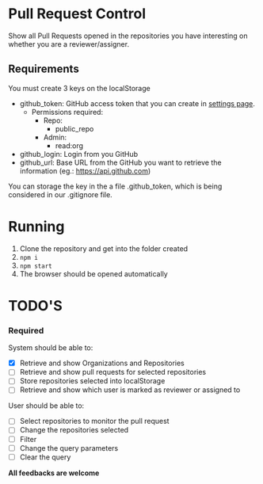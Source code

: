 # Pull Request Control

Show all Pull Requests opened in the repositories you have interesting on whether you are a reviewer/assigner.

## Requirements

You must create 3 keys on the localStorage
- github_token: GitHub access token that you can create in [settings page](https://github.com/settings/tokens). 
  - Permissions required:
    - Repo:
      - public_repo
    - Admin:
      - read:org
- github_login: Login from you GitHub
- github_url: Base URL from the GitHub you want to retrieve the information (eg.: https://api.github.com)

You can storage the key in the a file .github_token, which is being considered in our .gitignore file.

# Running

1. Clone the repository and get into the folder created
2. `npm i`
3. `npm start`
4. The browser should be opened automatically

# TODO'S

### Required

System should be able to:
- [x] Retrieve and show Organizations and Repositories
- [ ] Retrieve and show pull requests for selected repositories
- [ ] Store repositories selected into localStorage
- [ ] Retrieve and show which user is marked as reviewer or assigned to

User should be able to:
- [ ] Select repositories to monitor the pull request
- [ ] Change the repositories selected
- [ ] Filter
- [ ] Change the query parameters
- [ ] Clear the query

**All feedbacks are welcome**

